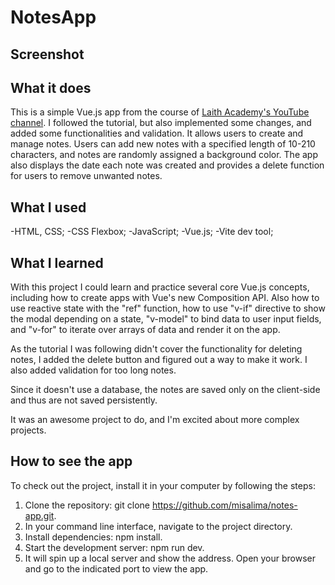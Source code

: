 # NotesApp

## Screenshot



## What it does
This is a simple Vue.js app from the course of [Laith Academy's YouTube channel](https://www.youtube.com/channel/UCyLNhHSiEVkVwPSFKxJAfSA). I followed the tutorial, but also implemented some changes, and added some functionalities and validation. It allows users to create and manage notes. Users can add new notes with a specified length of 10-210 characters, and notes are randomly assigned a background color. The app also displays the date each note was created and provides a delete function for users to remove unwanted notes. 

## What I used

-HTML, CSS;
    -CSS Flexbox;
-JavaScript;
-Vue.js;
-Vite dev tool;


## What I learned

With this project I could learn and practice several core Vue.js concepts, including how to create apps with Vue's new Composition API. Also how to use reactive state with the "ref" function, how to use "v-if" directive to show the modal depending on a state, "v-model" to bind data to user input fields, and "v-for" to iterate over arrays of data and render it on the app. 

As the tutorial I was following didn't cover the functionality for deleting notes, I added the delete button and figured out a way to make it work. I also added validation for too long notes. 

Since it doesn't use a database, the notes are saved only on the client-side and thus are not saved persistently. 

It was an awesome project to do, and I'm excited about more complex projects. 

## How to see the app

To check out the project, install it in your computer by following the steps:

1. Clone the repository: git clone https://github.com/misalima/notes-app.git.
2. In your command line interface, navigate to the project directory.
3. Install dependencies: npm install.
4. Start the development server: npm run dev. 
5. It will spin up a local server and show the address. Open your browser and go to the indicated port to view the app.